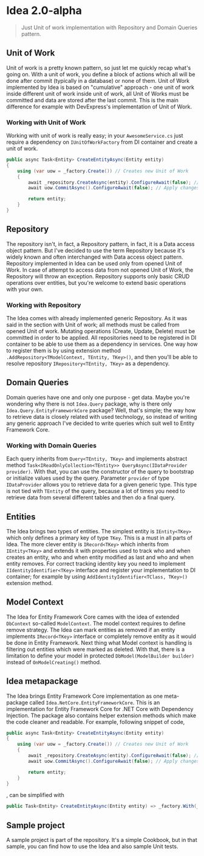 # Idea 2.0-alpha

> Just Unit of work implementation with Repository and Domain Queries pattern.

## Unit of Work
Unit of work is a pretty known pattern, so just let me quickly recap what's going on. With a unit of work, you define a block of actions which all will be done after commit (typically in a database) or none of them. 
Unit of Work implemented by Idea is based on "cumulative" approach - one unit of work inside different unit of work inside unit of work, all Unit of Works must be committed and data are stored after the last commit.
This is the main difference for example with DevExpress's implementation of Unit of Work.
### Working with Unit of Work
Working with unit of work is really easy; in your `AwesomeService.cs` just require a dependency on `IUnitOfWorkFactory` from DI container and create a unit of work.

```csharp
public async Task<Entity> CreateEntityAsync(Entity entity)
{
    using (var uow = _factory.Create()) // Creates new Unit of Work
    {
        await _repository.CreateAsync(entity).ConfigureAwait(false); // Create an entity thru Repostory
        await uow.CommitAsync().ConfigureAwait(false); // Apply changes

        return entity;
    }
}
```

## Repository
The repository isn't, in fact, a Repository pattern, in fact, it is a Data access object pattern. But I've decided to use the term Repository because it's widely known and often interchanged with Data access object pattern.
Repository implemented in Idea can be used only from opened Unit of Work. In case of attempt to access data from not opened Unit of Work, the Repository will throw an exception.
Repository supports only basic CRUD operations over entities, but you're welcome to extend basic operations with your own.
### Working with Repository
The Idea comes with already implemented generic Repository. As it was said in the section with Unit of work; all methods must be called from opened Unit of work. 
Mutating operations (Create, Update, Delete) must be committed in order to be applied.
All repositories need to be registered in DI container to be able to use them as a dependency in services. One way how to register them is by using extension method `.AddRepository<TModelContext, TEntity, TKey>()`, and then you'll be able to resolve repository `IRepository<TEntity, TKey>` as a dependency.

## Domain Queries
Domain queries have one and only one purpose - get data. 
Maybe you're wondering why there is not `Idea.Query` package, why is there only `Idea.Query.EntityFrameworkCore` package? Well, that's simple; the way how to retrieve data is closely related with used technology, so instead of writing any generic approach I've decided to write queries which suit well to Entity Framework Core.
### Working with Domain Queries
Each query inherits from `Query<TEntity, TKey>` and implements abstract method `Task<IReadOnlyCollection<TEntity>> QueryAsync(IDataProvider provider)`. 
With that, you can use the constructor of the query to bootstrap or initialize values used by the query. 
Parameter `provider` of type `IDataProvider` allows you to retrieve data for a given generic type. 
This type is not tied with `TEntity` of the query, because a lot of times you need to retrieve data from several different tables and then do a final query.

## Entities
The Idea brings two types of entities. 
The simplest entity is `IEntity<TKey>` which only defines a primary key of type `TKey`. 
This is a must in all parts of Idea.
The more clever entity is `IRecord<TKey>` which inherits from `IEntity<TKey>` and extends it with properties used to track who and when creates an entity, who and when entity modified as last and who and when entity removes.
For correct tracking identity key you need to implement `IIdentityIdentifier<TKey>` interface and register your implementation to DI container; for example by using `AddIdentityIdentifier<TClass, TKey>()` extension method.

## Model Context
The Idea for Entity Framework Core cames with the idea of extended `DbContext` so-called `ModelContext`. The model context requires to define remove strategy. The Idea can mark entities as removed if an entity implements `IRecord<TKey>` interface or completely remove entity as it would be done in Entity Framework.
Next thing what Model context is handling is filtering out entities which were marked as deleted. With that, there is a limitation to define your model in protected `DbModel(ModelBuilder builder)` instead of `OnModelCreating()` method.

## Idea metapackage
The Idea brings Entity Framework Core implementation as one meta-package called `Idea.NetCore.EntityFrameworkCore`.
This is an implementation for Entity Framework Core for .NET Core with Dependency Injection.
The package also contains helper extension methods which make the code cleaner and readable.
For example, following snippet of code,

```csharp
public async Task<Entity> CreateEntityAsync(Entity entity)
{
    using (var uow = _factory.Create()) // Creates new Unit of Work
    {
        await _repository.CreateAsync(entity).ConfigureAwait(false); // Create an entity thru Repostory
        await uow.CommitAsync().ConfigureAwait(false); // Apply changes

        return entity;
    }
}
```

, can be simplified with 

```csharp
public Task<Entity> CreateEntityAsync(Entity entity) => _factory.With(_repository).CreateAndCommitAsync(entity);
```

## Sample project
A sample project is part of the repository. It's a simple Cookbook, but in that sample, you can find how to use the Idea and also sample Unit tests. 